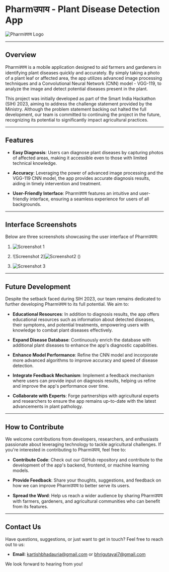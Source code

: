 # Pharmउपाय - Plant Disease Detection App

![Pharmउपाय Logo](pharmupay_logo.png)

---

## Overview

Pharmउपाय is a mobile application designed to aid farmers and gardeners in identifying plant diseases quickly and accurately. By simply taking a photo of a plant leaf or affected area, the app utilizes advanced image processing techniques and a Convolutional Neural Network (CNN) model - VGG-119, to analyze the image and detect potential diseases present in the plant.

This project was initially developed as part of the Smart India Hackathon (SIH) 2023, aiming to address the challenge statement provided by the Ministry. Although the problem statement backing out halted the full development, our team is committed to continuing the project in the future, recognizing its potential to significantly impact agricultural practices.

---

## Features

- **Easy Diagnosis**: Users can diagnose plant diseases by capturing photos of affected areas, making it accessible even to those with limited technical knowledge.

- **Accuracy**: Leveraging the power of advanced image processing and the VGG-119 CNN model, the app provides accurate diagnosis results, aiding in timely intervention and treatment.

- **User-Friendly Interface**: Pharmउपाय features an intuitive and user-friendly interface, ensuring a seamless experience for users of all backgrounds.

---

## Interface Screenshots

Below are three screenshots showcasing the user interface of Pharmउपाय:

1. ![Screenshot 1](![Screenshot1](https://github.com/Kartishh/PharmUpaay/assets/123312515/d4b2c8bc-7095-4b09-a3b2-6868b3b08695)
)

2. ![Screenshot 2]![Screenshot2](https://github.com/Kartishh/PharmUpaay/assets/123312515/4baeee2b-ef42-420e-8f05-a59717452eea)
()

3. ![Screenshot 3](![Screenshot3](https://github.com/Kartishh/PharmUpaay/assets/123312515/72c287f3-9dd6-4a24-a5b0-e81885207e22))


---

## Future Development

Despite the setback faced during SIH 2023, our team remains dedicated to further developing Pharmउपाय to its full potential. We aim to:


- **Educational Resources**: In addition to diagnosis results, the app offers educational resources such as information about detected diseases, their symptoms, and potential treatments, empowering users with knowledge to combat plant diseases effectively.
  
- **Expand Disease Database**: Continuously enrich the database with additional plant diseases to enhance the app's diagnostic capabilities.

- **Enhance Model Performance**: Refine the CNN model and incorporate more advanced algorithms to improve accuracy and speed of disease detection.

- **Integrate Feedback Mechanism**: Implement a feedback mechanism where users can provide input on diagnosis results, helping us refine and improve the app's performance over time.

- **Collaborate with Experts**: Forge partnerships with agricultural experts and researchers to ensure the app remains up-to-date with the latest advancements in plant pathology.

---

## How to Contribute

We welcome contributions from developers, researchers, and enthusiasts passionate about leveraging technology to tackle agricultural challenges. If you're interested in contributing to Pharmउपाय, feel free to:

- **Contribute Code**: Check out our GitHub repository and contribute to the development of the app's backend, frontend, or machine learning models.

- **Provide Feedback**: Share your thoughts, suggestions, and feedback on how we can improve Pharmउपाय to better serve its users.

- **Spread the Word**: Help us reach a wider audience by sharing Pharmउपाय with farmers, gardeners, and agricultural communities who can benefit from its features.

---

## Contact Us

Have questions, suggestions, or just want to get in touch? Feel free to reach out to us:

- **Email**: kartishbhadauria@gmail.com or bhrigutayal7@gmail.com

We look forward to hearing from you!
